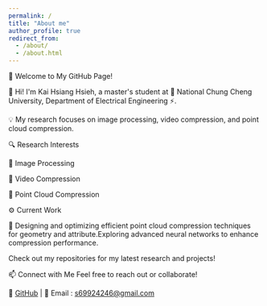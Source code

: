 ```yaml
---
permalink: /
title: "About me"
author_profile: true
redirect_from: 
  - /about/
  - /about.html
---
```

🚀 Welcome to My GitHub Page!

👋 Hi! I'm Kai Hsiang Hsieh, a master's student at 🏫 National Chung Cheng University, Department of Electrical Engineering ⚡.

💡 My research focuses on image processing, video compression, and point cloud compression.

🔍 Research Interests

🔹 Image Processing 

🔹 Video Compression 

🔹 Point Cloud Compression

⚙️ Current Work

🚀 Designing and optimizing efficient point cloud compression techniques for geometry and attribute.Exploring advanced neural networks to enhance compression performance.

Check out my repositories for my latest research and projects!

📫 Connect with Me
Feel free to reach out or collaborate!

🔗 [GitHub](https://github.com/kai0416s) | 📧 Email : s69924246@gmail.com
